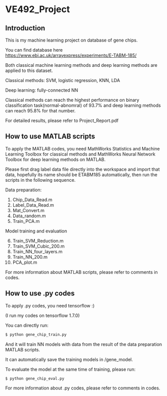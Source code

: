 # VE492_Project

## Introduction

This is my machine learning project on database of gene chips.

You can find database here https://www.ebi.ac.uk/arrayexpress/experiments/E-TABM-185/

Both classical machine learning methods and deep learning methods are applied to this dataset.

Classical methods: SVM, logistic regression, KNN, LDA

Deep learning: fully-connected NN

Classical methods can reach the highest performance on binary classification task(normal-abnomral) of 93.7%  and deep learning methods can reach 95.8% for that number.

For detailed results, please refer to Project_Report.pdf



## How to use MATLAB scripts

To apply the MATLAB codes, you need MathWorks Statistics and Machine Learning Toolbox for classical methods and MathWorks Neural Network Toolbox for deep learning methods on MATLAB.

Please first drag label data file directly into the workspace and import that data, hopefully its name should be ETABM185 automatically, then run the scripts in the following sequence.

Data preparation:

1. Chip_Data_Read.m
2. Label_Data_Read.m
3. Mat_Convert.m
4. Data_random.m
5. Train_PCA.m

Model training and evaluation

6. Train_SVM_Reduction.m
7. Train_SVM_Cubic_200.m
8. Train_NN_four_layers.m
9. Train_NN_200.m
10. PCA_plot.m

For more information about MATLAB scripts, please refer to comments in codes.



## How to use .py codes

To apply .py codes, you need tensorflow :)

(I run my codes on tensorflow 1.7.0)

You can directly run:

```bash
$ python gene_chip_train.py
```

And it will train NN models with data from the result of the data preparation MATLAB scripts.

It can automatically save the training models in /gene_model.

To evaluate the model at the same time of training, please run:

```bash
$ python gene_chip_eval.py
```

For more information about .py codes, please refer to comments in codes.